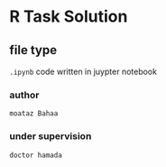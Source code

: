 # R Task Solution

## file type
`.ipynb`
code written in juypter notebook

### author
`moataz Bahaa`

### under supervision
`doctor hamada`